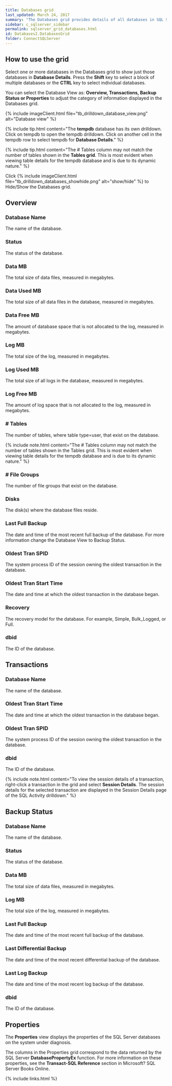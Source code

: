```yaml
---
title: Databases grid
last_updated: March 24, 2017
summary: "The Databases grid provides details of all databases in SQL Server."
sidebar: c_sqlserver_sidebar
permalink: sqlserver_grid_databases.html
id: Databases2.DatabasesGrid
folder: ConnectSQLServer
---
```



## How to use the grid

Select one or more databases in the Databases grid to show just those databases in **Database Details**. Press the **Shift** key to select a block of multiple databases or the **CTRL** key to select individual databases.

You can select the Database View as: **Overview, Transactions, Backup Status or Properties** to adjust the category of information displayed in the Databases grid.

{% include imageClient.html file="tb_drilldown_database_view.png" alt="Database view" %}

{% include tip.html content="The **tempdb** database has its own drilldown. Click on tempdb to open the tempdb drilldown. Click on another cell in the tempdb row to select tempdb for **Database Details**." %}

{% include tip.html content="The # Tables column may not match the number of tables shown in the **Tables grid**. This is most evident when viewing table details for the tempdb database and is due to its dynamic nature." %}

Click {% include imageClient.html file="tb_drilldown_databases_showhide.png" alt="show/hide" %} to Hide/Show the Databases grid.

## Overview

### Database Name

The name of the database.

### Status

The status of the database.

### Data MB

The total size of data files, measured in megabytes.

### Data Used MB

The total size of all data files in the database, measured in megabytes.

### Data Free MB

The amount of database space that is not allocated to the log, measured in megabytes.

### Log MB

The total size of the log, measured in megabytes.

### Log Used MB

The total size of all logs in the database, measured in megabytes.

### Log Free MB

The amount of log space that is not allocated to the log, measured in megabytes.

### # Tables

The number of tables, where table type=user, that exist on the database.

{% include note.html content="The # Tables column may not match the number of tables shown in the Tables grid. This is most evident when viewing table details for the tempdb database and is due to its dynamic nature." %}

### # File Groups

The number of file groups that exist on the database.

### Disks

The disk(s) where the database files reside.

### Last Full Backup

The date and time of the most recent full backup of the database. For more information change the Database View to Backup Status.

### Oldest Tran SPID

The system process ID of the session owning the oldest transaction in the database.

### Oldest Tran Start Time

The date and time at which the oldest transaction in the database began.

### Recovery

The recovery model for the database. For example, Simple, Bulk_Logged, or Full.

### dbid

The ID of the database.


## Transactions

### Database Name

The name of the database.

### Oldest Tran Start Time

The date and time at which the oldest transaction in the database began.

### Oldest Tran SPID

The system process ID of the session owning the oldest transaction in the database.

### dbid

The ID of the database.

{% include note.html content="To view the session details of a transaction, right-click a transaction in the grid and select **Session Details**. The session details for the selected transaction are displayed in the Session Details page of the SQL Activity drilldown." %}

## Backup Status

### Database Name

The name of the database.

### Status

The status of the database.

### Data MB

The total size of data files, measured in megabytes.

### Log MB

The total size of the log, measured in megabytes.

### Last Full Backup

The date and time of the most recent full backup of the database.

### Last Differential Backup

The date and time of the most recent differential backup of the database.

### Last Log Backup

The date and time of the most recent log backup of the database.

### dbid

The ID of the database.


## Properties

The **Properties** view displays the properties of the SQL Server databases on the system under diagnosis.

The columns in the Properties grid correspond to the data returned by the SQL Server **DatabasePropertyEx** function. For more information on these properties, see the **Transact-SQL Reference** section in Microsoft? SQL Server Books Online.




{% include links.html %}

